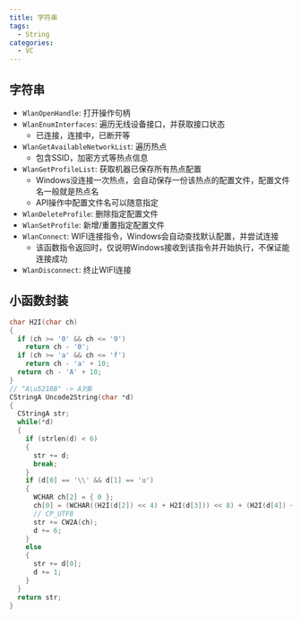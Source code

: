 ```yaml
---
title: 字符串
tags: 
  - String
categories: 
  - VC
---
```


## 字符串

+ `WlanOpenHandle`: 打开操作句柄
+ `WlanEnumInterfaces`: 遍历无线设备接口，并获取接口状态
  + 已连接，连接中，已断开等
+ `WlanGetAvailableNetworkList`: 遍历热点
  + 包含SSID，加密方式等热点信息
+ `WlanGetProfileList`: 获取机器已保存所有热点配置
  + Windows没连接一次热点，会自动保存一份该热点的配置文件，配置文件名一般就是热点名
  + API操作中配置文件名可以随意指定
+ `WlanDeleteProfile`: 删除指定配置文件
+ `WlanSetProfile`: 新增/重置指定配置文件
+ `WlanConnect`: WIFI连接指令，Windows会自动查找默认配置，并尝试连接
  + 该函数指令返回时，仅说明Windows接收到该指令并开始执行，不保证能连接成功
+ `WlanDisconnect`: 终止WIFI连接

## 小函数封装

```C++
char H2I(char ch)
{
  if (ch >= '0' && ch <= '9')
    return ch - '0';
  if (ch >= 'a' && ch <= 'f')
    return ch - 'a' + 10;
  return ch - 'A' + 10;
}
// "A\u5218B" -> A刘B
CStringA Uncode2String(char *d)
{
  CStringA str;
  while(*d)
  {
    if (strlen(d) < 6)
    {
      str += d;
      break;
    }
    if (d[0] == '\\' && d[1] == 'u')
    {
      WCHAR ch[2] = { 0 };
      ch[0] = (WCHAR((H2I(d[2]) << 4) + H2I(d[3])) << 8) + (H2I(d[4]) << 4) + H2I(d[5]);
      // CP_UTF8
      str += CW2A(ch);
      d += 6;
    }
    else
    {
      str += d[0];
      d += 1;
    }
  }
  return str;
}
```

